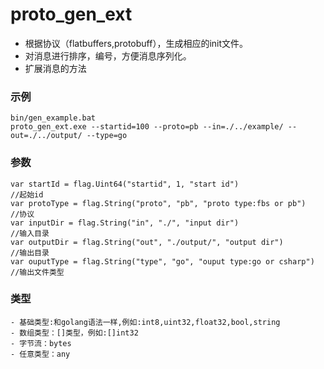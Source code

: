 # proto_gen_ext
- 根据协议（flatbuffers,protobuff），生成相应的init文件。   
- 对消息进行排序，编号，方便消息序列化。   
- 扩展消息的方法

### 示例
```
bin/gen_example.bat
proto_gen_ext.exe --startid=100 --proto=pb --in=./../example/ --out=./../output/ --type=go
```
### 参数
```
var startId = flag.Uint64("startid", 1, "start id")                  //起始id
var protoType = flag.String("proto", "pb", "proto type:fbs or pb")   //协议
var inputDir = flag.String("in", "./", "input dir")                  //输入目录
var outputDir = flag.String("out", "./output/", "output dir")        //输出目录
var ouputType = flag.String("type", "go", "ouput type:go or csharp") //输出文件类型
```

### 类型
```
- 基础类型:和golang语法一样,例如:int8,uint32,float32,bool,string
- 数组类型：[]类型，例如:[]int32
- 字节流：bytes
- 任意类型：any
```